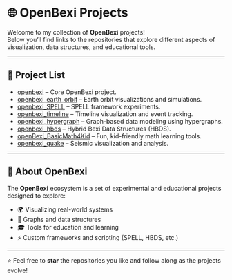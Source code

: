 # 🌐 OpenBexi Projects

Welcome to my collection of **OpenBexi** projects!  
Below you’ll find links to the repositories that explore different aspects of visualization, data structures, and educational tools.

---

## 📂 Project List

- [openbexi](https://github.com/arcazj/openbexi) – Core OpenBexi project.  
- [openbexi_earth_orbit](https://github.com/arcazj/openbexi_earth_orbit) – Earth orbit visualizations and simulations.  
- [openbexi_SPELL](https://github.com/arcazj/openbexi_SPELL) – SPELL framework experiments.  
- [openbexi_timeline](https://github.com/arcazj/openbexi_timeline) – Timeline visualization and event tracking.  
- [openbexi_hypergraph](https://github.com/arcazj/openbexi_hypergraph) – Graph-based data modeling using hypergraphs.  
- [openbexi_hbds](https://github.com/arcazj/openbexi_hbds) – Hybrid Bexi Data Structures (HBDS).  
- [openBexi_BasicMath4Kid](https://github.com/arcazj/openBexi_BasicMath4Kid) – Fun, kid-friendly math learning tools.  
- [openbexi_quake](https://github.com/arcazj/openbexi_quake) – Seismic visualization and analysis.

---

## 📖 About OpenBexi
The **OpenBexi** ecosystem is a set of experimental and educational projects designed to explore:
- 🌍 Visualizing real-world systems  
- 🔬 Graphs and data structures  
- 🎓 Tools for education and learning  
- ⚡ Custom frameworks and scripting (SPELL, HBDS, etc.)  

---

⭐ Feel free to **star** the repositories you like and follow along as the projects evolve!
